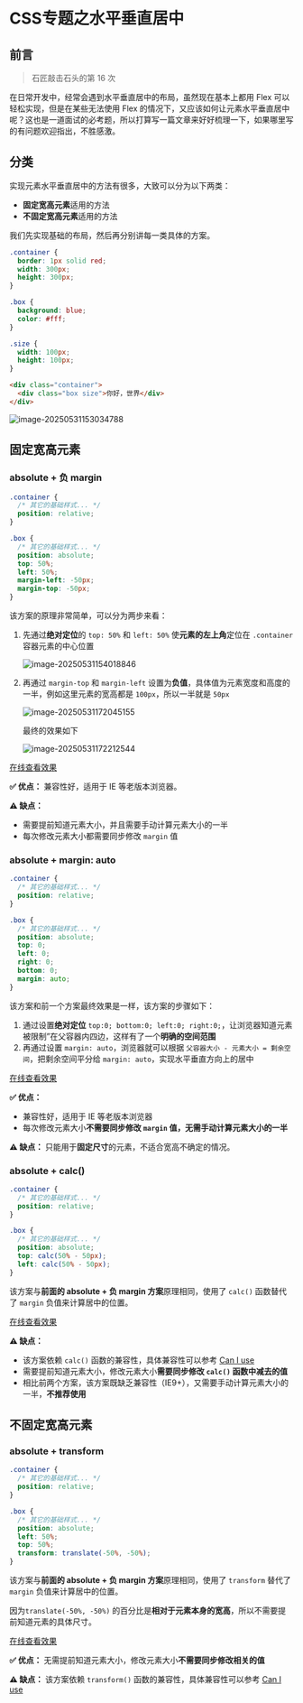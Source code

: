 # CSS专题之水平垂直居中



## 前言

> 石匠敲击石头的第 16 次

在日常开发中，经常会遇到水平垂直居中的布局，虽然现在基本上都用 Flex 可以轻松实现，但是在某些无法使用 Flex 的情况下，又应该如何让元素水平垂直居中呢？这也是一道面试的必考题，所以打算写一篇文章来好好梳理一下，如果哪里写的有问题欢迎指出，不胜感激。



## 分类

实现元素水平垂直居中的方法有很多，大致可以分为以下两类：

- **固定宽高元素**适用的方法
- **不固定宽高元素**适用的方法

我们先实现基础的布局，然后再分别讲每一类具体的方案。
```css
.container {
  border: 1px solid red;
  width: 300px;
  height: 300px;
}

.box {
  background: blue;
  color: #fff;
}

.size {
  width: 100px;
  height: 100px;
}
```

```html
<div class="container">
  <div class="box size">你好，世界</div>
</div>
```

![image-20250531153034788](images/image-20250531153034788.png)



## 固定宽高元素



### absolute + 负 margin

```css
.container {
  /* 其它的基础样式... */
  position: relative;
}

.box {
  /* 其它的基础样式... */
  position: absolute;
  top: 50%;
  left: 50%;
  margin-left: -50px;
  margin-top: -50px;
}
```

该方案的原理非常简单，可以分为两步来看：

1. 先通过**绝对定位**的 `top: 50%` 和 `left: 50%` 使**元素的左上角**定位在 `.container` 容器元素的中心位置

   ![image-20250531154018846](images/image-20250531154018846.png)

2. 再通过 `margin-top` 和 `margin-left` 设置为**负值**，具体值为元素宽度和高度的一半，例如这里元素的宽高都是 `100px`，所以一半就是 `50px`

   ![image-20250531172045155](images/image-20250531172045155.png)

   最终的效果如下

   ![image-20250531172212544](images/image-20250531172212544.png)

[在线查看效果](https://codepen.io/wjw020206/pen/KwpVRYr)

**✅ 优点：** 兼容性好，适用于 IE 等老版本浏览器。

**⚠️ 缺点：** 

- 需要提前知道元素大小，并且需要手动计算元素大小的一半
- 每次修改元素大小都需要同步修改 `margin` 值



### absolute + margin: auto

```css
.container {
  /* 其它的基础样式... */
  position: relative;
}

.box {
  /* 其它的基础样式... */
  position: absolute;
  top: 0;
  left: 0;
  right: 0;
  bottom: 0;
  margin: auto;
}
```

该方案和前一个方案最终效果是一样，该方案的步骤如下：

1. 通过设置**绝对定位** `top:0; bottom:0; left:0; right:0;`，让浏览器知道元素被限制”在父容器内四边，这样有了一个**明确的空间范围**
2. 再通过设置 `margin: auto`，浏览器就可以根据 `父容器大小 - 元素大小 = 剩余空间`，把剩余空间平分给 `margin: auto`，实现水平垂直方向上的居中

[在线查看效果](https://codepen.io/wjw020206/pen/vEOLrPa)

**✅ 优点：** 

- 兼容性好，适用于 IE 等老版本浏览器
- 每次修改元素大小**不需要同步修改 `margin` 值，无需手动计算元素大小的一半**

**⚠️ 缺点：** 只能用于**固定尺寸**的元素，不适合宽高不确定的情况。



### absolute + calc()

```css
.container {
  /* 其它的基础样式... */
  position: relative;
}

.box {
  /* 其它的基础样式... */
  position: absolute;
  top: calc(50% - 50px);
  left: calc(50% - 50px);
}
```

该方案与**前面的 absolute + 负 margin 方案**原理相同，使用了 `calc()` 函数替代了 `margin` 负值来计算居中的位置。

[在线查看效果](https://codepen.io/wjw020206/pen/pvJgZyb)

**⚠️ 缺点：**

- 该方案依赖 `calc()` 函数的兼容性，具体兼容性可以参考 [Can I use](https://caniuse.com/calc)
-  需要提前知道元素大小，修改元素大小**需要同步修改 `calc()` 函数中减去的值**
- 相比前两个方案，该方案既缺乏兼容性（IE9+），又需要手动计算元素大小的一半，**不推荐使用**



## 不固定宽高元素



### absolute + transform

```css
.container {
  /* 其它的基础样式... */
  position: relative;
}

.box {
  /* 其它的基础样式... */
  position: absolute;
  left: 50%;
  top: 50%;
  transform: translate(-50%, -50%);
}
```

该方案与**前面的 absolute + 负 margin 方案**原理相同，使用了 `transform` 替代了 `margin` 负值来计算居中的位置。

因为`translate(-50%, -50%)` 的百分比是**相对于元素本身的宽高**，所以不需要提前知道元素的具体尺寸。

[在线查看效果](https://codepen.io/wjw020206/pen/pvJgZNE)

**✅ 优点：** 无需提前知道元素大小，修改元素大小**不需要同步修改相关的值**

**⚠️ 缺点：** 该方案依赖 `transform()` 函数的兼容性，具体兼容性可以参考 [Can I use](https://caniuse.com/transforms2d)
